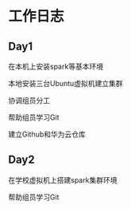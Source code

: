 # 工作日志

## Day1

在本机上安装spark等基本环境

本地安装三台Ubuntu虚拟机建立集群

协调组员分工

帮助组员学习Git

建立Github和华为云仓库

## Day2

在学校虚拟机上搭建spark集群环境

帮助组员学习Git

